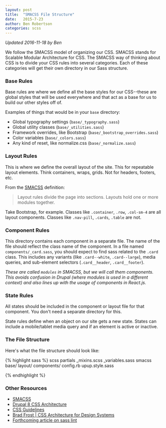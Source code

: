 ```yaml
---
layout: post
title:  "SMACSS File Structure"
date:   2015-7-23
author: Ben Robertson
categories: scss
---
```


<em>Updated 2016-11-18 by Ben</em>

We follow the SMACSS model of organizing our CSS. SMACSS stands for Scalable Modular Architecture for CSS. The SMACSS way of thinking about CSS is to divide your CSS rules into several categories. Each of these categories will get their own directory in our Sass structure.

### Base Rules
Base rules are where we define all the base styles for our CSS--these are global styles that will be used everywhere and that act as a base for us to build our other styles off of.

Examples of things that would be in your `base` directory:

 - Global typography settings (`base/_typography.sass`)
 - Global utility classes (`base/_utilities.sass`)
 - Framework overrides, like Bootstrap (`base/_bootstrap_overrides.sass`)
 - Color variables (`base/_colors.sass`)
 - Any kind of reset, like normalize.css (`base/_normalize.sass`)


### Layout Rules
This is where we define the overall layout of the site. This for repeatable layout elements. Think containers, wraps, grids. Not for headers, footers, etc.

From the [SMACSS](https://smacss.com/book/categorizing) definition:
    <blockquote>Layout rules divide the page into sections. Layouts hold one or more modules together.</blockquote>

Take Bootstrap, for example. Classes like `.container`, `.row`, `.col-sm-4` are all layout components. Classes like `.nav-pill`, `.cards`, `.table` are not.

### Component Rules
This directory contains each component in a separate file. The name of the file should reflect the class name of the component. In a file named `components/_card.sass`, you should expect to find sass related to the `.card` class. This includes any variants (like `.card--white`, `.card--large`), media queries, and sub-element selectors (`.card__header`, `.card__footer`).

<i>These are called `modules` in SMACSS, but we will call them components. This avoids confusion in Drupal (where modules is used in a different context) and also lines up with the usage of components in React.js.
</i>

### State Rules
All states should be included in the component or layout file for that component. You don't need a separate directory for this.

State rules define when an object on our site gets a new state. States can include a mobile/tablet media query and if an element is active or inactive.

### The File Structure
Here's what the file structure should look like:

{% highlight sass %}
scss
 partials
   _mixins.scss
   _variables.sass
 smacss
   base/
   layout/
   components/
 config.rb
 upup.style.sass

{% endhighlight %}


### Other Resources

 - [SMACSS](https://smacss.com/book/)
 - [Drupal 8 CSS Architecture](https://www.drupal.org/docs/develop/standards/css/css-architecture-for-drupal-8)
 - [CSS Guidelines](http://cssguidelin.es/)
 - [Brad Frost | CSS Architecture for Design Systems](http://bradfrost.com/blog/post/css-architecture-for-design-systems/)
 - [Forthcoming article on sass lint](#tbd)
